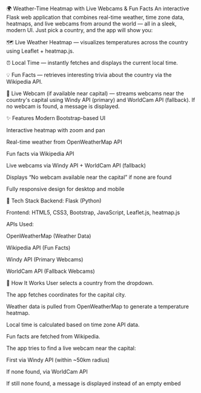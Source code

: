🌍 Weather-Time Heatmap with Live Webcams & Fun Facts
An interactive Flask web application that combines real-time weather, time zone data, heatmaps, and live webcams from around the world — all in a sleek, modern UI.
Just pick a country, and the app will show you:

🗺️ Live Weather Heatmap — visualizes temperatures across the country using Leaflet + heatmap.js.

⏰ Local Time — instantly fetches and displays the current local time.

💡 Fun Facts — retrieves interesting trivia about the country via the Wikipedia API.

🎥 Live Webcam (if available near capital) — streams webcams near the country's capital using Windy API (primary) and WorldCam API (fallback). If no webcam is found, a message is displayed.

✨ Features
Modern Bootstrap-based UI

Interactive heatmap with zoom and pan

Real-time weather from OpenWeatherMap API

Fun facts via Wikipedia API

Live webcams via Windy API + WorldCam API (fallback)

Displays “No webcam available near the capital” if none are found

Fully responsive design for desktop and mobile

🔧 Tech Stack
Backend: Flask (Python)

Frontend: HTML5, CSS3, Bootstrap, JavaScript, Leaflet.js, heatmap.js

APIs Used:

OpenWeatherMap (Weather Data)

Wikipedia API (Fun Facts)

Windy API (Primary Webcams)

WorldCam API (Fallback Webcams)

🚀 How It Works
User selects a country from the dropdown.

The app fetches coordinates for the capital city.

Weather data is pulled from OpenWeatherMap to generate a temperature heatmap.

Local time is calculated based on time zone API data.

Fun facts are fetched from Wikipedia.

The app tries to find a live webcam near the capital:

First via Windy API (within ~50km radius)

If none found, via WorldCam API

If still none found, a message is displayed instead of an empty embed

